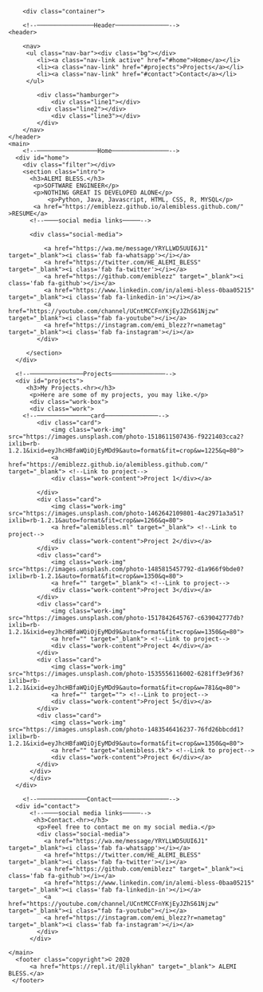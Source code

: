 
<html>
  <head>
      <meta charset="utf-8">
      <meta name="viewport" content="width=device-width">
      <title>ALEMI BLESS Portfolio site</title>
      <link href="style.css" rel="stylesheet" type="text/css" />
      <link rel="stylesheet" href="https://use.fontawesome.com/releases/v5.13.0/css/all.css">
      <link rel="icon" href="https://upload.wikimedia.org/wikipedia/commons/thumb/b/b2/Repl.it_logo.svg/220px-Repl.it_logo.png">
      <script src="https://ajax.googleapis.com/ajax/libs/jquery/3.5.1/jquery.min.js"></script>
      <script src="script.js"></script>
  </head>
    <body>
	  
        <div class="container">
	  
		<!--────────────────Header───────────────-->
	<header>
		
		<nav>	
		 <ul class="nav-bar"><div class="bg"></div>
			<li><a class="nav-link active" href="#home">Home</a></li>
			<li><a class="nav-link" href="#projects">Projects</a></li>
			<li><a class="nav-link" href="#contact">Contact</a></li>
		 </ul>
			
			<div class="hamburger">
				<div class="line1"></div>
            <div class="line2"></div>
				<div class="line3"></div>
			</div>
		</nav>
	</header>
	<main>
		<!--─────────────────Home────────────────-->
	  <div id="home">
		<div class="filter"></div>
		<section class="intro">
		  <h3>ALEMI BLESS.</h3>
		   <p>SOFTWARE ENGINEER</p>
		   <p>NOTHING GREAT IS DEVELOPED ALONE</p>
          	   <p>Python, Java, Javascript, HTML, CSS, R, MYSQL</p>
		   <a href="https://emiblezz.github.io/alemibless.github.com/" >RESUME</a>	  
		  <!--────social media links─────-->
			 
		  <div class="social-media">
			   
			  <a href="https://wa.me/message/YRYLLWD5UUI6J1" target="_blank"><i class='fab fa-whatsapp'></i></a>
			  <a href="https://twitter.com/HE_ALEMI_BLESS" target="_blank"><i class='fab fa-twitter'></i></a>
			  <a href="https://github.com/emiblezz" target="_blank"><i class='fab fa-github'></i></a>
			  <a href="https://www.linkedin.com/in/alemi-bless-0baa05215" target="_blank"><i class='fab fa-linkedin-in'></i></a>
			  <a href="https://youtube.com/channel/UCntMCCFnYKjEyJZhS61Njzw" target="_blank"><i class="fab fa-youtube"></i></a>
			  <a href="https://instagram.com/emi_blezz?r=nametag" target="_blank"><i class='fab fa-instagram'></i></a>
		    </div>
			 
		 </section> 
	  </div>  
		
	  <!--───────────────Projects───────────────-->
	  <div id="projects"> 
		 <h3>My Projects.<hr></h3>
		  <p>Here are some of my projects, you may like.</p>
		  <div class="work-box">
		  <div class="work">
		<!--───────────────card───────────────-->
			<div class="card">
			    <img class="work-img" src="https://images.unsplash.com/photo-1518611507436-f9221403cca2?ixlib=rb-1.2.1&ixid=eyJhcHBfaWQiOjEyMDd9&auto=format&fit=crop&w=1225&q=80">
			    <a href="https://emiblezz.github.io/alemibless.github.com/" target="_blank"> <!--Link to project-->
			    <div class="work-content">Project 1</div></a>	    
				
            </div>
			<div class="card">
			    <img class="work-img" src="https://images.unsplash.com/photo-1462642109801-4ac2971a3a51?ixlib=rb-1.2.1&auto=format&fit=crop&w=1266&q=80">
				<a href="alemibless.ml" target="_blank"> <!--Link to project-->
				<div class="work-content">Project 2</div></a>
            </div>
            <div class="card">
			    <img class="work-img" src="https://images.unsplash.com/photo-1485815457792-d1a966f9bde0?ixlib=rb-1.2.1&auto=format&fit=crop&w=1350&q=80">
				<a href="" target="_blank"> <!--Link to project-->
				<div class="work-content">Project 3</div></a>
            </div>
            <div class="card">
			    <img class="work-img" src="https://images.unsplash.com/photo-1517842645767-c639042777db?ixlib=rb-1.2.1&ixid=eyJhcHBfaWQiOjEyMDd9&auto=format&fit=crop&w=1350&q=80">
				<a href="" target="_blank"> <!--Link to project-->
				<div class="work-content">Project 4</div></a>
            </div> 
			<div class="card">
			    <img class="work-img" src="https://images.unsplash.com/photo-1535556116002-6281ff3e9f36?ixlib=rb-1.2.1&ixid=eyJhcHBfaWQiOjEyMDd9&auto=format&fit=crop&w=781&q=80">
				<a href="" target=""> <!--Link to project-->
				<div class="work-content">Project 5</div></a>
            </div>
			<div class="card">
			    <img class="work-img" src="https://images.unsplash.com/photo-1483546416237-76fd26bbcdd1?ixlib=rb-1.2.1&ixid=eyJhcHBfaWQiOjEyMDd9&auto=format&fit=crop&w=1350&q=80">
				<a href="" target="alemibless.tk"> <!--Link to project-->
				<div class="work-content">Project 6</div></a>
            </div> 	  
		  </div>
		  </div>
	  </div>
		 
		<!--──────────────Contact────────────────-->
	  <div id="contact">
		  <!--────social media links─────-->
		   <h3>Contact.<hr></h3>
		    <p>Feel free to contact me on my social media.</p>
		    <div class="social-media">
			  <a href="https://wa.me/message/YRYLLWD5UUI6J1" target="_blank"><i class='fab fa-whatsapp'></i></a>
			  <a href="https://twitter.com/HE_ALEMI_BLESS" target="_blank"><i class='fab fa-twitter'></i></a>
			  <a href="https://github.com/emiblezz" target="_blank"><i class='fab fa-github'></i></a>
			  <a href="https://www.linkedin.com/in/alemi-bless-0baa05215" target="_blank"><i class='fab fa-linkedin-in'></i></a>
			  <a href="https://youtube.com/channel/UCntMCCFnYKjEyJZhS61Njzw" target="_blank"><i class="fab fa-youtube"></i></a>
			  <a href="https://instagram.com/emi_blezz?r=nametag" target="_blank"><i class='fab fa-instagram'></i></a>
		    </div>
		  </div>

	</main>
	  <footer class="copyright">© 2020 
		  <a href="https://repl.it/@lilykhan" target="_blank"> ALEMI BLESS.</a>
     </footer>
	  
  </div>
  <!--
  This script places a badge on your repl's full-browser view back to your repl's cover
  page. Try various colors for the theme: dark, light, red, orange, yellow, lime, green,
  teal, blue, blurple, magenta, pink!
  -->
  <script src="https://replit.com/public/js/replit-badge.js" theme="blue" defer></script>  
  </body>
</html>

